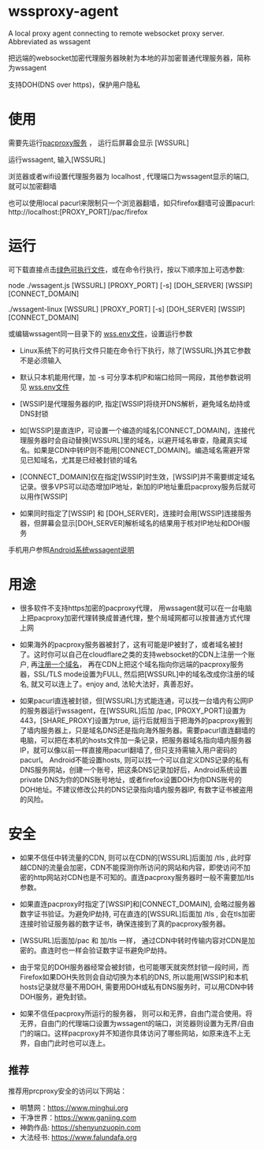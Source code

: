 # wssproxy-agent
A local proxy agent connecting to remote websocket proxy server. Abbreviated as wssagent

把远端的websocket加密代理服务器映射为本地的非加密普通代理服务器，简称为wssagent

支持DOH(DNS over https)，保护用户隐私


# 使用

需要先运行[pacproxy服务](https://github.com/httpgate/pacproxy.js) ， 运行后屏幕会显示 [WSSURL]

运行wssagent, 输入[WSSURL]

浏览器或者wifi设置代理服务器为 localhost , 代理端口为wssagent显示的端口, 就可以加密翻墙

也可以使用local pacurl来限制只一个浏览器翻墙，如只firefox翻墙可设置pacurl: http://localhost:[PROXY_PORT]/pac/firefox


# 运行

可下载直接点击[绿色可执行文件](https://github.com/httpgate/resouces/tree/main/wssproxy-agent)，或在命令行执行，按以下顺序加上可选参数:

node ./wssagent.js  [WSSURL]  [PROXY_PORT]  [-s]  [DOH_SERVER]  [WSSIP]  [CONNECT_DOMAIN]

./wssagent-linux  [WSSURL]  [PROXY_PORT]  [-s]  [DOH_SERVER]  [WSSIP]  [CONNECT_DOMAIN]

或编辑wssagent同一目录下的 [wss.env文件](wss.env)，设置运行参数

* Linux系统下的可执行文件只能在命令行下执行，除了[WSSURL]外其它参数不是必须输入
* 默认只本机能用代理，加 -s 可分享本机IP和端口给同一网段，其他参数说明见 [wss.env文件](wss.env)

* [WSSIP]是代理服务器的IP, 指定[WSSIP]将绕开DNS解析，避免域名劫持或DNS封锁

* 如[WSSIP]是直连IP，可设置一个编造的域名[CONNECT_DOMAIN]，连接代理服务器时会自动替换[WSSURL]里的域名，以避开域名审查，隐藏真实域名。如果是CDN中转IP则不能用[CONNECT_DOMAIN]。编造域名需避开常见已知域名，尤其是已经被封锁的域名

* [CONNECT_DOMAIN]仅在指定[WSSIP]时生效，[WSSIP]并不需要绑定域名记录。很多VPS可以动态增加IP地址，新加的IP地址重启pacproxy服务后就可以用作[WSSIP]

* 如果同时指定了[WSSIP] 和 [DOH_SERVER]，连接时会用[WSSIP]连接服务器，但屏幕会显示[DOH_SERVER]解析域名的结果用于核对IP地址和DOH服务

手机用户参照[Android系统wssagent说明](\/run-in-container\/README\.md)


# 用途

* 很多软件不支持https加密的pacproxy代理， 用wssagent就可以在一台电脑上把pacproxy加密代理转换成普通代理，整个局域网都可以按普通方式代理上网

* 如果海外的pacproxy服务器被封了，这有可能是IP被封了，或者域名被封了。这时你可以自己在cloudflare之类的支持websocket的CDN上注册一个账户, 再[注册一个域名](https://github.com/httpgate/pacproxy.js/blob/main/documents/About_Domain_ZH.md)， 再在CDN上把这个域名指向你远端的pacproxy服务器，SSL/TLS mode设置为FULL, 然后把[WSSURL]中的域名改成你注册的域名, 就又可以连上了。enjoy and, 法轮大法好，真善忍好。

* 如果pacurl直连被封锁，但[WSSURL]方式能连通，可以找一台墙内有公网IP的服务器运行wssagent，在[WSSURL]后加 /pac, [PROXY_PORT]设置为443，[SHARE_PROXY]设置为true, 运行后就相当于把海外的pacproxy搬到了墙内服务器上，只是域名DNS还是指向海外服务器。需要pacurl直连翻墙的电脑，可以把在本机的hosts文件加一条记录，把服务器域名指向墙内服务器IP，就可以像以前一样直接用pacurl翻墙了, 但只支持需输入用户密码的pacurl。 Android不能设置hosts, 则可以找一个可以自定义DNS记录的私有DNS服务网站，创建一个账号，把这条DNS记录加好后，Android系统设置private DNS为你的DNS账号地址，或者firefox设置DOH为你DNS账号的DOH地址。不建议修改公共的DNS记录指向墙内服务器IP, 有数字证书被盗用的风险。


# 安全

* 如果不信任中转流量的CDN, 则可以在CDN的[WSSURL]后面加 /tls , 此时穿越CDN的流量会加密，CDN不能探测你所访问的网站和内容，即使访问不加密的http网站对CDN也是不可知的。直连pacproxy服务器时一般不需要加/tls参数。

* 如果直连pacproxy时指定了[WSSIP]和[CONNECT_DOMAIN], 会略过服务器数字证书验证。为避免IP劫持, 可在直连的[WSSURL]后面加 /tls , 会在tls加密连接时验证服务器的数字证书，确保连接到了真的pacproxy服务器。

* [WSSURL]后面加/pac 和 加/tls 一样， 通过CDN中转时传输内容对CDN是加密的。直连时也一样会验证数字证书避免IP劫持。

* 由于常见的DOH服务器经常会被封锁，也可能哪天就突然封锁一段时间，而Firefox如果DOH失败则会自动切换为本机的DNS, 所以能用[WSSIP]和本机hosts记录就尽量不用DOH, 需要用DOH或私有DNS服务时，可以用CDN中转DOH服务，避免封锁。                                       

* 如果不信任pacproxy所运行的服务器， 则可以和无界，自由门混合使用。将无界，自由门的代理端口设置为wssagent的端口，浏览器则设置为无界/自由门的端口。这样pacproxy并不知道你具体访问了哪些网站，如原来连不上无界，自由门此时也可以连上。


## 推荐

推荐用prcproxy安全的访问以下网站：
* 明慧网：https://www.minghui.org
* 干净世界：https://www.ganjing.com
* 神韵作品: https://shenyunzuopin.com
* 大法经书: https://www.falundafa.org
